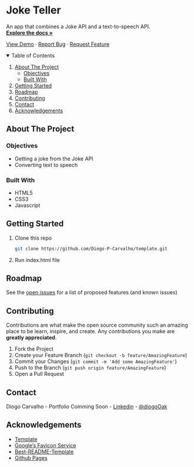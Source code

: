 # Joke Teller

An app that combines a Joke API and a text-to-speech API.
<br>
<a href="https://github.com/Diogo-P-Carvalho/joke-teller/blob/main/README.md"><strong>Explore the docs »</strong></a>

<a href="https://diogo-p-carvalho.github.io/joke-teller/">View Demo</a>
·
<a href="https://github.com/Diogo-P-Carvalho/joke-teller/issues">Report Bug</a>
·
<a href="https://github.com/Diogo-P-Carvalho/joke-teller/issues">Request Feature</a>

<!-- TABLE OF CONTENTS -->
<details open="open">
  <summary>Table of Contents</summary>
  <ol>
    <li>
      <a href="#about-the-project">About The Project</a>
      <ul>
        <li><a href="#objectives">Objectives</a></li>
        <li><a href="#built-with">Built With</a></li>
      </ul>
    </li>    
    <li>
      <a href="#getting-started">Getting Started</a>      
    </li>
    <li><a href="#roadmap">Roadmap</a></li>
    <li><a href="#contributing">Contributing</a></li>
    <li><a href="#contact">Contact</a></li>
    <li><a href="#acknowledgements">Acknowledgements</a></li>
  </ol>
</details>

<!-- ABOUT THE PROJECT -->

## About The Project

### Objectives

-   Getting a joke from the Joke API
-   Converting text to speech

### Built With

-   HTML5
-   CSS3
-   Javascript

<!-- GETTING STARTED -->

## Getting Started

1. Clone this repo
    ```sh
    git clone https://github.com/Diogo-P-Carvalho/template.git
    ```
2. Run index.html file

<!-- ROADMAP -->

## Roadmap

See the [open issues](https://github.com/Diogo-P-Carvalho/joke-teller/issues) for a list of proposed features (and known issues)

<!-- CONTRIBUTING -->

## Contributing

Contributions are what make the open source community such an amazing place to be learn, inspire, and create. Any contributions you make are **greatly appreciated**.

1. Fork the Project
2. Create your Feature Branch (`git checkout -b feature/AmazingFeature`)
3. Commit your Changes (`git commit -m 'Add some AmazingFeature'`)
4. Push to the Branch (`git push origin feature/AmazingFeature`)
5. Open a Pull Request

<!--CONTACT -->

## Contact

Diogo Carvalho - Portfolio Comming Soon - [Linkedin](www.linkedin.com/in/diogo-carvalho-83a96a14a) - [@diogoOak](https://twitter.com/diogoOak)

<!-- ACKNOWLEDGMENTS -->

## Acknowledgements

-   [Template](https://github.com/Diogo-P-Carvalho/template)
-   [Google’s Favicon Service](https://www.google.com/s2/favicons?domain=zerotomastery.io)
-   [Best-README-Template](https://github.com/othneildrew/Best-README-Template)
-   [Github Pages](https://pages.github.com/)
